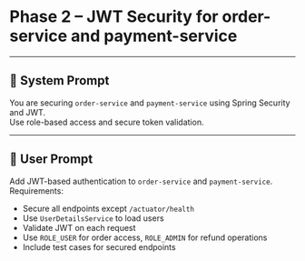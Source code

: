 # Phase 2 – JWT Security for order-service and payment-service

---

## 🧠 System Prompt

You are securing `order-service` and `payment-service` using Spring Security and JWT.  
Use role-based access and secure token validation.

---

## 💬 User Prompt

Add JWT-based authentication to `order-service` and `payment-service`.  
Requirements:
- Secure all endpoints except `/actuator/health`
- Use `UserDetailsService` to load users
- Validate JWT on each request
- Use `ROLE_USER` for order access, `ROLE_ADMIN` for refund operations
- Include test cases for secured endpoints
